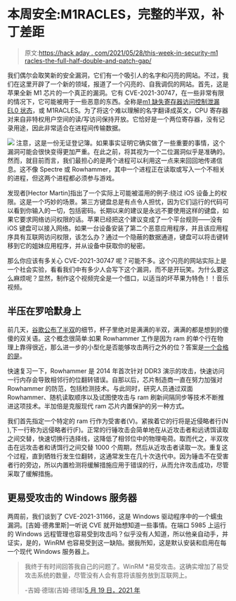 # 本周安全:M1RACLES，完整的半双，补丁差距

> 原文:[https://hack aday . com/2021/05/28/this-week-in-security-m1 racles-the-full-half-double-and-patch-gap/](https://hackaday.com/2021/05/28/this-week-in-security-m1racles-the-full-half-double-and-patch-gaps/)

我们偶尔会取笑新的安全漏洞，它们有一个吸引人的名字和闪亮的网站。不过，我们在这里开辟了一个新的领域，报道了一个闪亮的、自我调侃的网站。首先，这是苹果全新 M1 芯片的一个真正的漏洞。它有 CVE-2021-30747，在一些非常有限的情况下，它可能被用于一些恶意的东西。全称是[m1 缺失寄存器访问控制泄漏 EL0 状态](https://m1racles.com/)，或 M1RACLES。为了将这个难以理解的名字翻译成英文，CPU 寄存器对来自非特权用户空间的读/写访问保持开放。它恰好是一个两位寄存器，没有记录用途，因此非常适合在进程间传输数据。

[![](../Images/7975419948eaeab6ee1d1fc79c95e403.png)](https://hackaday.com/wp-content/uploads/2021/05/logo.png) 注意，这是一份无证登记簿。如果事实证明它确实做了一些重要的事情，这个漏洞可能会很快变得更加严重。在此之前，将其视为一个二位漏洞似乎是准确的。然而，就目前而言，我们最担心的是两个进程可以利用这一点来来回回地传递信息。这不像 Spectre 或 Rowhammer，其中一个进程正在读取或写入一个不相关的进程，但这两个进程都必须参与游戏。

发现者[Hector Martin]指出了一个实际上可能被滥用的例子:绕过 iOS 设备上的权限。这是一个巧妙的场景。第三方键盘总是有点令人担忧，因为它们运行的代码可以看到你输入的一切，包括密码。长期以来的建议是永远不要使用这样的键盘，如果它要求网络访问权限的话。苹果已经把这个建议变成了一个平台规则——没有 iOS 键盘可以接入网络。如果一台设备安装了第二个恶意应用程序，并且该应用程序具有互联网访问权限，该怎么办？通过一个隐蔽的数据通道，键盘可以将击键转移到它的姐妹应用程序，并从设备中获取你的秘密。

那么你应该有多关心 CVE-2021-30747 呢？可能不多。这个闪亮的网站实际上是一个社会实验，看看我们中有多少人会写下这个漏洞，而不是开玩笑。为什么要这么麻烦呢？显然，制作这个视频完全是一个借口，以适当的坏苹果为特色！！音乐视频。

## 半压在罗哈默身上

前几天，[谷歌公布了半双](https://security.googleblog.com/2021/05/introducing-half-double-new-hammering.html)的细节，杯子里绝对是满满的半双，满满的都是想到的傻傻的双关语。这个概念很简单:如果 Rowhammer 工作是因为 ram 的单个行在物理上靠得很近，那么进一步的小型化是否能够攻击两行之外的位？答案是[一个合格的是](https://github.com/google/hammer-kit/blob/main/20210525_half_double.pdf)。

快速复习一下，Rowhammer 是 2014 年首次针对 DDR3 演示的攻击，快速访问一行内存会导致相邻行的位翻转错误。自那以后，芯片制造商一直在努力加强对 Rowhammer 的防范，包括检测技术。与此同时，研究人员通过双面 Rowhammer、随机读取顺序以及试图使攻击与 ram 刷新间隔同步等技术不断推进这项技术。半加倍是克服现代 ram 芯片内置保护的另一种方式。

我们首先指定一个特定的 ram 行作为受害者(V)。紧挨着它的行将是近侵略者行(N ),下一行称为远侵略者行(F)。正常的行锤攻击会简单地在从近攻击者和远诱饵读取之间交替，快速切换行选择线，这降低了相邻位中的物理电荷。取而代之，半双攻击在远攻击者和诱饵行之间交替 1000 个周期，然后从近攻击者读取一次。重复这个过程，直到牺牲行发生位翻转，这通常发生在几十次迭代中。因为锤击不在受害者行的旁边，所以内置检测将缓解措施应用于错误的行，从而允许攻击成功，尽管采取了缓解措施。

## 更易受攻击的 Windows 服务器

两周前，我们谈到了 CVE-2021-31166，这是 Windows 驱动程序中的一个蠕虫漏洞。[吉姆·德弗里斯]一听说 CVE 就开始想知道一些事情。在端口 5985 上运行的 Windows 远程管理也容易受到攻击吗？似乎没有人知道，所以他亲自动手，并证实，是的，WinRM 也容易受到这一缺陷。据我所知，这是默认安装和启用在每一个现代 Windows 服务器上。

> 我终于有时间回答我自己的问题了。WinRM *易受攻击。这确实增加了易受攻击系统的数量，尽管没有人会有意将该服务放到互联网上。
> 
> -吉姆·德瑞(吉姆·德瑞)[5 月 19 日，2021 年](https://twitter.com/JimDinMN/status/1395071966487269376?ref_src=twsrc%5Etfw)